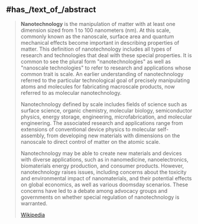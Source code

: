 ﻿---
has_id_wikidata: Q11468
named_after:
- '[[_Standards/WikiData/WD~nano,154357]]'
- '[[_Standards/WikiData/WD~nanometre,178674]]'
different_from: '[[_Standards/WikiData/WD~nanoscience,912169]]'
is_the_study_of: '[[_Standards/WikiData/WD~nanomaterial,967847]]'
history_of_topic: "[[_Standards/WikiData/WD~history_of_nanotechnology,3974161]]"
topic_s_main_Wikimedia_portal: '[[_Standards/WikiData/WD~Portal_Nanotechnology,4920752]]'
spoken_text_audio: "http://commons.wikimedia.org/wiki/Special:FilePath/Nl-Nanotechnologie-article.ogg"
video: "http://commons.wikimedia.org/wiki/Special:FilePath/Zorgt%20jouw%20tandpasta%20voor%20het%20volgende%20milieuprobleem-%20-%20GEMAK.webm"
MeSH_tree_code:
- H01.603
- J01.897.520.600
IPTC_NewsCode: mediatopic/20000766
subreddit: nanotech
instance_of:
- "[[_Standards/WikiData/WD~technical_sciences,12015335]]"
- "[[_Standards/WikiData/WD~type_of_technology,112057532]]"
topic_s_main_template:
- "[[_Standards/WikiData/WD~Template_Nanotech_footer,14444639]]"
- '[[_Standards/WikiData/WD~Template_Nanotechnology,14935994]]'
practiced_by: '[[_Standards/WikiData/WD~nanotechnologist,63343073]]'
described_by_source: "[[_Standards/WikiData/WD~Lean_Logic,101314624]]"
UMLS_CUI: C0872323
subclass_of: '[[_Standards/WikiData/WD~technology,11016]]'
Commons_gallery: Nanotechnology
Commons_category: Nanotechnology
OmegaWiki_Defined_Meaning: 950786
image: "http://commons.wikimedia.org/wiki/Special:FilePath/Fullerene%20Nanogears%20-%20GPN-2000-001535.jpg"
GitHub_topic: nanotechnology
PhilPapers_topic: nanotechnology
---

## #has_/text_of_/abstract 

> **Nanotechnology** is the manipulation of matter with at least one dimension sized from 1 to 100 nanometers (nm). At this scale, commonly known as the nanoscale, surface area and quantum mechanical effects become important in describing properties of matter. This definition of nanotechnology includes all types of research and technologies that deal with these special properties. It is common to see the plural form "nanotechnologies" as well as "nanoscale technologies" to refer to research and applications whose common trait is scale. An earlier understanding of nanotechnology referred to the particular technological goal of precisely manipulating atoms and molecules for fabricating macroscale products, now referred to as molecular nanotechnology.
>
> Nanotechnology defined by scale includes fields of science such as surface science, organic chemistry, molecular biology, semiconductor physics, energy storage, engineering, microfabrication, and molecular engineering. The associated research and applications range from extensions of conventional device physics to molecular self-assembly, from developing new materials with dimensions on the nanoscale to direct control of matter on the atomic scale.
>
> Nanotechnology may be able to create new materials and devices with diverse applications, such as in nanomedicine, nanoelectronics, biomaterials energy production, and consumer products. However, nanotechnology raises issues, including concerns about the toxicity and environmental impact of nanomaterials, and their potential effects on global economics, as well as various doomsday scenarios. These concerns have led to a debate among advocacy groups and governments on whether special regulation of nanotechnology is warranted.
>
> [Wikipedia](https://en.wikipedia.org/wiki/Nanotechnology) 






